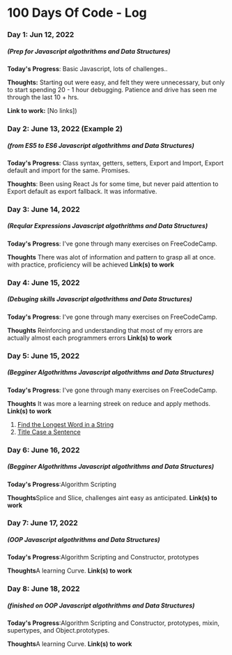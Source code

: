 # 100 Days Of Code - Log

### Day 1: Jun 12, 2022
##### (Prep for Javascript algothrithms and Data Structures)

**Today's Progress**: Basic Javascript, lots of challenges..

**Thoughts:** Starting out were easy, and felt they were unnecessary, but only to start spending 20 - 1 hour debugging. Patience and drive has seen me through the last 10 + hrs.

**Link to work:** [No links])

### Day 2: June 13, 2022 (Example 2)
##### (from ES5 to ES6 Javascript algothrithms and Data Structures)

**Today's Progress**: Class syntax, getters, setters, Export and Import, Export default and import for the same. Promises.

**Thoughts**: Been using React Js for some time, but never paid attention to Export default as export fallback. It was informative.



### Day 3: June 14, 2022
##### (Reqular Expressions Javascript algothrithms and Data Structures)
**Today's Progress**: I've gone through many exercises on FreeCodeCamp.

**Thoughts** There was alot of information and pattern to grasp all at once. with practice, proficiency will be achieved
**Link(s) to work**


### Day 4: June 15, 2022
##### (Debuging skills Javascript algothrithms and Data Structures)
**Today's Progress**: I've gone through many exercises on FreeCodeCamp.

**Thoughts** Reinforcing and understanding that most of my errors are actually almost each programmers errors
**Link(s) to work**

### Day 5: June 15, 2022
##### (Begginer Algothrithms Javascript algothrithms and Data Structures)
**Today's Progress**: I've gone through many exercises on FreeCodeCamp.

**Thoughts** It was more a learning streek on reduce and apply methods.
**Link(s) to work**

1. [Find the Longest Word in a String](https://www.freecodecamp.com/challenges/find-the-longest-word-in-a-string)
2. [Title Case a Sentence](https://www.freecodecamp.com/challenges/title-case-a-sentence)

### Day 6: June 16, 2022
##### (Begginer Algothrithms Javascript algothrithms and Data Structures)
**Today's Progress**:Algorithm Scripting

**Thoughts**Splice and Slice, challenges aint easy as anticipated.
**Link(s) to work**

### Day 7: June 17, 2022
##### (OOP Javascript algothrithms and Data Structures)
**Today's Progress**:Algorithm Scripting and Constructor, prototypes

**Thoughts**A learning Curve.
**Link(s) to work**

### Day 8: June 18, 2022
##### (finished on OOP Javascript algothrithms and Data Structures)
**Today's Progress**:Algorithm Scripting and Constructor, prototypes, mixin, supertypes, and Object.prototypes.

**Thoughts**A learning Curve.
**Link(s) to work**
